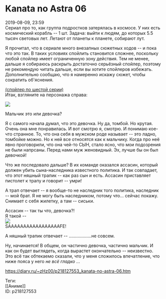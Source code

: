 Kanata no Astra 06
===================

   
 2019-08-09, 23:59   
  Сериал про то, как группа подростков затерялась в космосе. У них есть космический корабль -- 1 шт. Задача: выйти к людям, до которых 5.5 тысяч световых лет. Летают от планеты к планете, собирают лут.   
   
 Я прочитал, что в сериале много внезапных сюжетных ходов -- и пока что это так. В таких условиях спойлить становится сложнее, поскольку любой спойлер имеет ограниченную зону действия. Тем не менее, дальше я собираюсь раскрыть достаточно серьёзный спойлер, поэтому не рекомендую читать дальше, если вы хотите спойлеров избежать. Дополнительно сообщаю, что я намеренно искажу сюжет, чтобы сократить об'яснения.   
   
  [(спойлер по шестой серии)](https://zHz00.diary.ru/p218127553.htm?index=1#linkmore218127553m1)      
 Итак, взгляните на персонажа справа:   
   
   [![](https://i.imgur.com/fwdt9MBl.jpg)](https://i.imgur.com/fwdt9MB.jpg)     
   
 Мальчик это или девочка?   
   
 Я с самого начала думал, что это девочка. Ну да, томбой. Но крутая. Очень она мне понравилась. И вот смотрю я, смотрю. И понимаю кое-что странное. То, что она себя в мужском роде называет -- это ладно, томбойке можно. Но к ней все относятся как к мальчику. Когда про неё явно проговорили, что она чей-то СЫН, стало ясно, что мои подозрения не были напрсаны. Перед нами муж женовидный. Эх, лучше бы он был девочкой!   
   
 Что же последовало дальше? В их команде оказался ассасин, который должен убить сына-наследника известного политика. И так совпадает, что этот няшный трапик -- как раз сын и есть. Ассасин приставляет пистолет к трапу и говорит -- умри!   
   
 А трап отвечает -- я вообще-то не наследник того политика, наследник -- мой брат. Я не могу быть наследником, потому что... сейчас покажу. Снимает с себя жилетку, а там -- сиськи.   
   
 Ассасин -- так ты что, девочка?!   
 Я такой --   
   [![](https://i.imgur.com/6oDGAqt.png)](https://i.imgur.com/6oDGAqt.png)    
 SAAAAAAAAAAAAAAAAAFE!    
   
 А няшный трапик отвечает -- ..................не совсем.   
   
 Ну, начинается! В общем, он частично девочка, частично мальчик. И как он будет выглядеть, когда вырастет окончательно -- неизвестно. Это всё так обтекаемо сказали, что у меня сложилось впечатление, что ниже пояса у него  *не всё гладко*  ...     
    
 <https://diary.ru/~zHz00/p218127553_kanata-no-astra-06.htm>   
   
 Теги:   
 [[Аниме]]   
 ID: p218127553